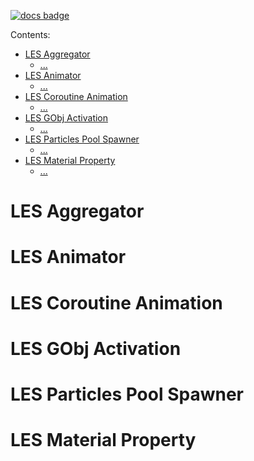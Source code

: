[![docs badge](https://img.shields.io/badge/docs-reference-blue.svg)](https://github.com/zeeronis/ZeeUnityToolkit-readme/blob/main/README.md)

Сontents:
-  [LES Aggregator](LES.md#)
   - [...](LES.md#)
-  [LES Animator](LES.md#)
   - [...](LES.md#)
-  [LES Coroutine Animation](LES.md#)
   - [...](LES.md#)
-  [LES GObj Activation](LES.md#)
   - [...](LES.md#)
-  [LES Particles Pool Spawner](LES.md#)
   - [...](LES.md#)
-  [LES Material Property](LES.md#)
   - [...](LES.md#)



#  LES Aggregator


#  LES Animator


#  LES Coroutine Animation


#  LES GObj Activation


#  LES Particles Pool Spawner


#  LES Material Property

